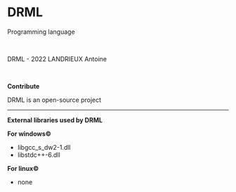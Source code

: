 # DRML

Programming language

<br />

DRML - 2022 LANDRIEUX Antoine

<br />

**Contribute**

DRML is an open-source project

<hr />

**External libraries used by DRML**

**For windows&copy;**

<ul>
  <li>libgcc_s_dw2-1.dll</li>
  <li>libstdc++-6.dll</li>
</ul>

**For linux&copy;**

<ul>
  <li>none</li>
</ul>
